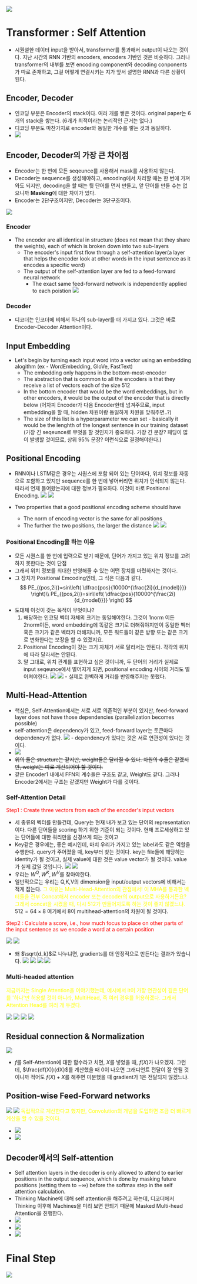 ![](images/2023-05-07-00-24-37.png)

# Transformer : Self Attention
* 시퀀셜한 데이터 input을 받아서, transformer를 통과해서 output이 나오는 것이다. 지난 시간의 RNN 기반의 encoders, encoders 기반인 것은 비슷하다. 그러나 transformer의 내부를 보면 encoding component와 decoding conponents 가 따로 존재하고, 그걸 어떻게 연결시키는 지가 앞서 설명한 RNN과 다른 상황이 된다. 


## Encoder, Decoder
* 인코딩 부분은 Encoder의 stack이다. 여러 개를 쌓은 것이다. original paper는 6개의 stack을 쌓는다. (6개가 최적이라는 논리적인 근거는 없다.) 
* 디코딩 부분도 마찬가지로 encoder와 동일한 개수를 쌓는 것과 동일하다.
* ![](images/2023-05-07-00-28-38.png)


## Encoder, Decoder의 가장 큰 차이점
* Encoder는 한 번에 모든 seqeunce를 사용해서 mask를 사용하지 않는다.
* Decoder는 sequence를 생성해야하고, encoding에서 처리할 때는 한 번에 가져와도 되지만, decoding을 할 때는 뒷 단어를 먼저 만들고, 앞 단어를 만들 수는 없으니까 **Masking**에 대한 차이가 있다.
* Encoder는 2단구조이지만, Decoder는 3단구조이다.

![](images/2023-05-07-00-31-15.png)

### Encoder 
* The encoder are all identical in structure (does not mean that they share the weights), each of which is broken down into two sub-layers
  * The encoder's input first flow through a self-attention layer(a layer that helps the encoder look at other words in the input sentence as it encodes a specific word)
  * The output of the self-attention layer are fed to a feed-forward neural network
    * The exact same feed-forward network is independently applied to each poistion
![](images/2023-05-07-00-45-21.png)


### Decoder 
* 디코더는 인코더에 비해서 하나의 sub-layer를 더 가지고 있다. 그것은 바로 Encoder-Decoder Attention이다.

## Input Embedding
* Let's begin by turning each input word into a vector using an embedding alogithm (ex - WordEmbedding, GloVe, FastText)
  * The embedding only happens in the bottom-most-encoder 
  * The abstraction that is common to all the encoders is that they receive a list of vectors each of the size 512
  * In the bottom encoder that would be the word embeddings, but in other encoders, it would be the output of the encoder that is directly below (어차피 Encoder가 다음 Encoder한테 넘겨주므로, input embedding을 할 때, hidden 차원이랑 동일하게 차원을 맞춰주면..?)
  * The size of this list is a hyperparameter we can set - basically it would be the lenghth of the longest sentence in our training dataset (가장 긴 seqeunce로 무엇을 할 것인지가 중요하다. 가장 긴 문장? 패딩이 많이 발생할 것이므로, 상위 95% 문장? 이런식으로 결정해야한다.)


## Positional Encoding
* RNN이나 LSTM같은 경우는 시퀀스에 포함 되어 있는 단어마다, 위치 정보를 자동으로 포함하고 있지만 sequence를 한 번에 넣어버리면 위치가 인식되지 않는다. 따라서 언제 들어왔는지에 대한 정보가 필요하다. 이것이 바로 Positional Encoding.
![](images/2023-05-07-02-03-36.png)
![](images/2023-05-07-02-03-45.png)

* Two properties that a good positional encoding scheme should have
  * The norm of encoding vector is the same for all positions
  * The further the two positions, the larger the distance ![](images/2023-05-07-02-05-56.png) ![](images/2023-05-07-02-13-48.png)
### Positional Encoding을 하는 이유
* 모든 시퀀스를 한 번에 입력으로 받기 때문에, 단어가 가지고 있는 위치 정보를 고려하지 못한다는 것이 단점
* 그래서 위치 정보를 최대한 반영해줄 수 있는 어떤 장치를 마련하자는 것이다.
* 그 장치가 Positional Emcoding인데, 그 식은 다음과 같다. 
$$
PE_{(pos,2i)}=sin\left( \dfrac{pos}{10000^{\frac{2i}{d_{model}}}} \right)\\
PE_{(pos,2i)}=sin\left( \dfrac{pos}{10000^{\frac{2i}{d_{model}}}} \right)
$$
* 도대체 이것이 갖는 목적이 무엇이냐?
  1. 해당하는 인코딩 벡터 자체의 크기는 동일해야한다. 그것이 1norm 이든 2norm이든, word embedding에 똑같은 크기로 더해줘야지만이 동일한 벡터 혹은 크기가 같은 벡터가 더해지니까, 모든 워드들이 같은 방향 또는 같은 크기로 변화한다는 보장을 할 수 있겠지요.
  2. Positional Encoding이 갖는 크기 자체가 서로 달라서는 안된다. 각각의 위치에 따라 달라서는 안된다.
  3. 말 그대로, 위치 관계를 표현하고 싶은 것이니까, 두 단어의 거리가 실제로 input seqeunce에서 멀어지게 되면, positional encoding 사이의 거리도 멀어져야한다. ![](images/2023-05-07-02-10-36.png) ![](images/2023-05-07-02-14-11.png) - 실제로 완벽하게 거리를 반영해주지는 못했다. 


## Multi-Head-Attention 
* 핵심은, Self-Attention에서는 서로 서로 의존적인 부분이 있지만, feed-forward layer does not have those dependencies (parallelization becomes possible)
* self-attention은 dependency가 있고, feed-forward layer는 토큰마다 dependency가 없다. ![](images/2023-05-07-02-29-45.png) - dependency가 있다는 것은 서로 연관성이 있다는 것이다. 
* ![](images/2023-05-07-02-31-00.png)
* ~~위의 둘은 structure는 같지만, weight들은 달라질 수 있다. 차원의 수들은 같겠지만, weight는 따로 계산되어야 할 것이다.~~
* 같은 Encoder1 내에서 FFN의 계수들은 구조도 같고, Weight도 같다. 그러나 Encoder2에서는 구조는 같겠지만 Weight가 다를 것이다.

### Self-Attention Detail
<span style="color: red;">
Step1 : Create three vectors from each of the encoder's input vectors
</span>

* 세 종류의 벡터를 만들건데, Query는 현재 내가 보고 있는 단어의 representation이다. 다른 단어들을 scoring 하기 위한 기준이 되는 것이다. 현재 프로세싱하고 있는 단어들에 대한 쿼리만을 신경쓰게 되는 것이고
* Key같은 경우에는, 좋은 예시인데, 마치 우리가 가지고 있는 label과도 같은 역할을 수행한다. query가 주어졌을 때, key부터 찾는 것이다. key는 file들에 해당하는 identity가 될 것이고, 실제 value에 대한 것은 value vector가 될 것이다. value가 실제 값일 것입니다.
![](images/2023-05-07-02-39-44.png)
![](images/2023-05-07-02-57-42.png)
* 우리는 $W^{Q}, W^{K}, W^{V}$를 찾아야한다. 
* 일반적으로는 우리는 Q,K,V의 dimension을 input/output vectors에 비해서는 적게 잡는다. <span style="color: yellow;">
그 이유는 Multi-Head-Attention의 관점에서! 이 MHA를 통과한 벡터들을 전부 Concat해서 encoder 또는 decoder의 output으로 사용하거든요? 그래서 concat을 시켰을 때, 다시 512가 만들어지도록 하는 것이 좋지 않겠느냐.
</span> $512=64\times8$ 여기에서 8이 multihead-attention의 차원이 될 것이다. 

<span style="color: red;">
Step2 : Calculate a score, i.e., how much focus to place on other parts of the input sentence as we encode a word at a certain position
</span>

![](images/2023-05-07-03-01-46.png)
![](images/2023-05-07-03-02-27.png) 
* 왜 $\sqrt{d_k}$로 나누냐면, gradients를 더 안정적으로 만든다는 결과가 있습니다.
![](images/2023-05-07-03-08-07.png)
![](images/2023-05-07-03-08-49.png)
![](images/2023-05-07-03-08-58.png)
![](images/2023-05-07-03-13-02.png)


### Multi-headed attention
<span style="color: yellow;">
지금까지는 Single Attention을 이야기했는데, 예시에서 it이 가장 연관성이 깊은 단어를 '하나'만 허용할 것이 아니라, MultiHead, 즉 여러 경우를 허용하겠다. 그래서 Attention Head를 여러 개 두겠다.
</span>

![](images/2023-05-07-03-14-43.png)
![](images/2023-05-07-03-17-22.png)
![](images/2023-05-07-03-18-56.png)
![](images/2023-05-07-03-20-31.png)


## Residual connection & Normalization 
![](images/2023-05-07-03-22-47.png)
* $f$를 Self-Attention에 대한 함수라고 치면, $X$를 넣었을 때, $f\left( X \right)$가 나오겠지. 그런데, $\frac{df(X)}{dX}$를 계산했을 때 $0$이 나오면 그래디언트 전달이 잘 안될 것이니까 적어도 $f\left( X \right)+X$를 해주면 미분했을 때 gradient가 $1$은 전달되지 않겠느냐. 

## Position-wise Feed-Forward networks 
![](images/2023-05-07-03-23-36.png)
![](images/2023-05-07-03-26-27.png)
  <span style="color: yellow;">
독립적으로 계산한다고 했지만, Convolution의 개념을 도입하면 조금 더 빠르게 계산을 할 수 있을 것이다. 
</span>

* ![](images/2023-05-07-03-28-45.png)
* ![](images/2023-05-07-03-29-01.png)


## Decoder에서의 Self-attention
* Self attention layers in the decoder is only allowed to attend to earlier positions in the output sequence, which is done by masking future positions (setting them to $-\infty$) before the softmax step in the self attention calculation. 
* Thinking Machine에 대해 self attention을 해주려고 하는데, 디코더에서 Thinking 이후에 Machines을 미리 보면 안되기 때문에 Masked Multi-head Attention을 진행한다.
* ![](images/2023-05-07-03-32-10.png)
* ![](images/2023-05-07-03-32-22.png)
* ![](images/2023-05-07-03-33-27.png)

# Final Step
![](images/2023-05-07-03-35-47.png)